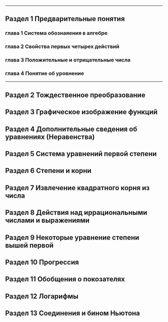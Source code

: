 
---
## Раздел 1 Предварительные понятия
### глава 1 Система обознаяения в алгебре
### глава 2 Свойства первых четырех действий
### глава 3 Положительные и отрицательные числа
### глава 4 Понятие об уровнение

---
## Раздел 2 Тождественное преобразование
## Раздел 3 Графическое изображение функций 
## Раздел 4 Дополнительные сведения об уравнениях (Неравенства)
## Раздел 5 Система уравнений первой степени
## Раздел 6 Степени и корни
## Раздел 7 Извлечение квадратного корня из числа
## Раздел 8 Действия над иррациональными числами и выражениями
## Раздел 9 Некоторые уравнение степени вышей первой
## Раздел 10 Прогрессия
## Раздел 11 Обобщения о покозателях
## Раздел 12 Логарифмы
## Раздел 13 Соединения и бином Ньютона
